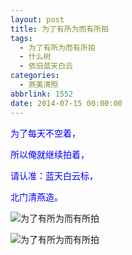 ```yaml
---
layout: post
title: 为了有所为而有所拍
tags:
  - 为了有所为而有所拍
  - 什么树
  - 依旧蓝天白云
categories:
  - 燕美清照
abbrlink: 1552
date: 2014-07-15 00:00:00
---
```


<!-- build time:Sat Jun 23 2018 12:05:15 GMT+0800 (中国标准时间) -->

<span style="color:#00f">为了每天不空着，</span>

<span style="color:#00f">所以俺就继续拍着，</span>

<span style="color:#00f">请认准：蓝天白云标，</span>

<span style="color:#00f">北门清燕造。</span>

![为了有所为而有所拍](http://ww2.sinaimg.cn/large/4eed32f2jw1eide4o3zi1j21kw0w044o.jpg "为了有所为而有所拍")

![为了有所为而有所拍](http://ww3.sinaimg.cn/large/4eed32f2jw1eide4zp09nj21kw2t3nhe.jpg "为了有所为而有所拍")
<!-- rebuild by neat -->